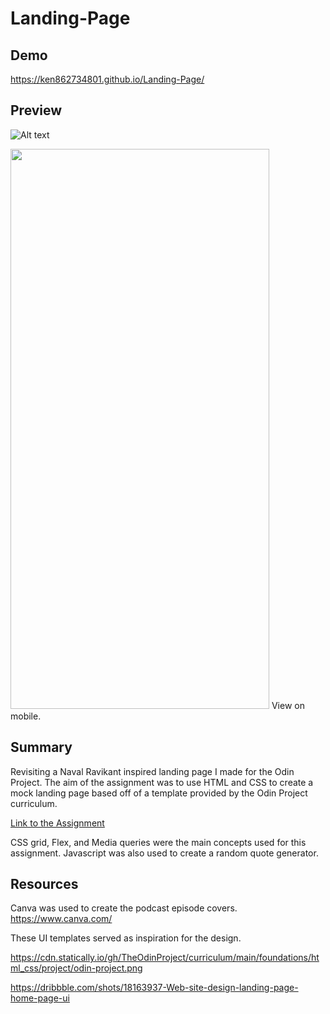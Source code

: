 # Landing-Page

## Demo 
https://ken862734801.github.io/Landing-Page/

## Preview 
![Alt text](https://i.imgur.com/hIJgHsu.png)

<img src="https://i.imgur.com/peIxVhs.png" width="414" height="896">
View on mobile.

## Summary
Revisiting a Naval Ravikant inspired landing page I made for the Odin Project.
The aim of the assignment was to use HTML and CSS to create a mock landing page based off of a template provided by the Odin Project curriculum.

[Link to the Assignment](https://www.theodinproject.com/lessons/foundations-landing-page)

CSS grid, Flex, and Media queries were the main concepts used for this assignment. Javascript was also used to create a random quote generator. 

## Resources
Canva was used to create the podcast episode covers. 
https://www.canva.com/

These UI templates served as inspiration for the design. 

https://cdn.statically.io/gh/TheOdinProject/curriculum/main/foundations/html_css/project/odin-project.png

https://dribbble.com/shots/18163937-Web-site-design-landing-page-home-page-ui







